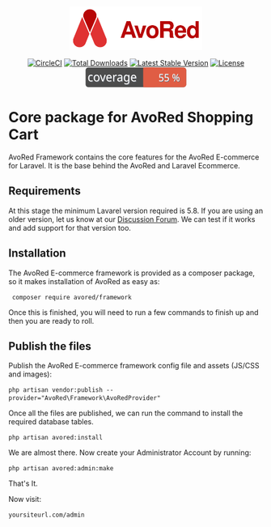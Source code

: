 <p align="center">
    <a href="https://avored.com/" target="_blank"><img src="logo.svg" height="86" alt="AvoRed"></a>
</p>

<p align="center">
    <a href="https://circleci.com/gh/avored/framework/tree/master"><img src="https://circleci.com/gh/avored/framework/tree/master.svg?style=shield" alt="CircleCI"></a>
    <a href="https://packagist.org/packages/avored/framework"><img src="https://poser.pugx.org/avored/framework/downloads" alt="Total Downloads"></a>
    <a href="https://packagist.org/packages/avored/framework"><img src="https://poser.pugx.org/avored/framework/v/stable" alt="Latest Stable Version"></a>
    <a href="https://packagist.org/packages/avored/framework"><img src="https://poser.pugx.org/avored/framework/license" alt="License"></a>
    <a href="https://packagist.org/packages/avored/framework"><img src="https://raw.githubusercontent.com/avored/framework/develop/badge-coverage.svg" alt="Test Coverage"></a>
</p>


# Core package for AvoRed Shopping Cart
AvoRed Framework contains the core features for the AvoRed E-commerce for Laravel. It is the base behind the AvoRed and Laravel Ecommerce.

## Requirements
At this stage the minimum Lavarel version required is 5.8. If you are using an older version, let us know at our [Discussion Forum](https://avored.com/discussion). We can test if it works and add support for that version too.

## Installation
The AvoRed E-commerce framework is provided as a composer package, so it makes installation of AvoRed as easy as:

     composer require avored/framework

Once this is finished, you will need to run a few commands to finish up and then you are ready to roll.

## Publish the files
Publish the AvoRed E-commerce framework config file and assets (JS/CSS and images):

    php artisan vendor:publish --provider="AvoRed\Framework\AvoRedProvider"

Once all the files are published, we can run the command to install the required database tables.

    php artisan avored:install

We are almost there. Now create your Administrator Account by running:

    php artisan avored:admin:make


That's It. 

Now visit:

    yoursiteurl.com/admin

